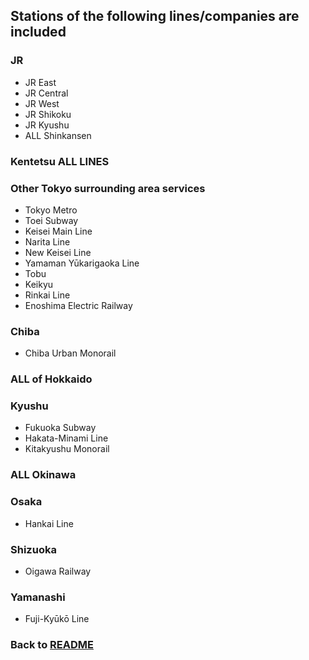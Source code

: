 ## Stations of the following lines/companies are included

### JR
- JR East
- JR Central
- JR West
- JR Shikoku
- JR Kyushu
- ALL Shinkansen
### Kentetsu ALL LINES
### Other Tokyo surrounding area services
- Tokyo Metro
- Toei Subway
- Keisei Main Line
- Narita Line
- New Keisei Line
- Yamaman Yūkarigaoka Line
- Tobu
- Keikyu
- Rinkai Line
- Enoshima Electric Railway
### Chiba
- Chiba Urban Monorail
### ALL of Hokkaido
### Kyushu
- Fukuoka Subway
- Hakata-Minami Line
- Kitakyushu Monorail
### ALL Okinawa
### Osaka
- Hankai Line
### Shizuoka
- Oigawa Railway
### Yamanashi
- Fuji-Kyūkō Line


### Back to [README](README.md)